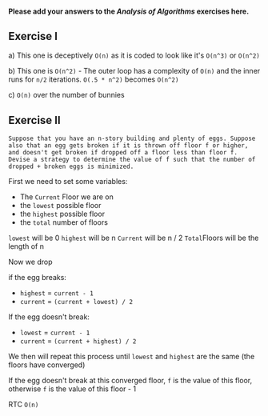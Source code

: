 #### Please add your answers to the **_Analysis of Algorithms_** exercises here.

## Exercise I

a) This one is deceptively `O(n)` as it is coded to look like it's `O(n^3)` or `O(n^2)`

b) This one is `O(n^2)` - The outer loop has a complexity of `O(n)` and the inner runs for `n/2` iterations. `O(.5 * n^2)` becomes `O(n^2)`

c) `O(n)` over the number of bunnies

## Exercise II

`Suppose that you have an n-story building and plenty of eggs. Suppose also that an egg gets broken if it is thrown off floor f or higher, and doesn't get broken if dropped off a floor less than floor f. Devise a strategy to determine the value of f such that the number of dropped + broken eggs is minimized.`

First we need to set some variables:

- The `Current` Floor we are on
- the `lowest` possible floor
- the `highest` possible floor
- the `total` number of floors

`lowest` will be 0
`highest` will be n
`Current` will be n / 2
`Total`Floors will be the length of n

Now we drop

if the egg breaks:

- `highest` = `current - 1`
- `current` = `(current + lowest) / 2`

If the egg doesn't break:

- `lowest` = `current - 1`
- `current` = `(current + highest) / 2`

We then will repeat this process until `lowest` and `highest` are the same (the floors have converged)

If the egg doesn't break at this converged floor, `f` is the value of this floor, otherwise `f` is the value of this floor - 1

RTC `O(n)`
